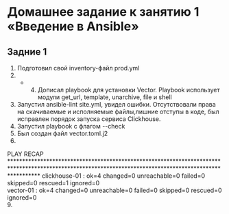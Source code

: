 # Домашнее задание к занятию 1 «Введение в Ansible»

## Задние 1
1. Подготовил свой inventory-файл prod.yml
2. - 4. Дописал playbook для установки Vector. Playbook использует модули get_url, template, unarchive, file и shell
5. Запустил ansible-lint site.yml, увидел  ошибки. Отсутствовали права на скачиваемые и исполняемые файлы,лишние отступы в коде, был исправлен порядок запуска сервиса Clickhouse.
6. Запустил playbook с флагом --check
7. Был создан файл vector.toml.j2
8. 
PLAY RECAP *********************************************************************************************************************************************************
clickhouse-01              : ok=4    changed=0    unreachable=0    failed=0    skipped=0    rescued=1    ignored=0   
vector-01                  : ok=4    changed=0    unreachable=0    failed=0    skipped=0    rescued=0    ignored=0  
9.